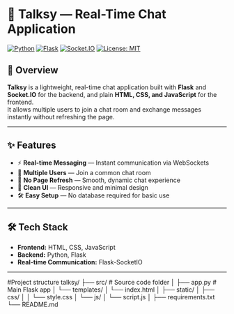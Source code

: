 # 💬 Talksy — Real-Time Chat Application

[![Python](https://img.shields.io/badge/Python-3.9+-blue)](https://www.python.org/)
[![Flask](https://img.shields.io/badge/Flask-2.x-lightgrey)](https://flask.palletsprojects.com/)
[![Socket.IO](https://img.shields.io/badge/Socket.IO-4.x-black)](https://socket.io/)
[![License: MIT](https://img.shields.io/badge/License-MIT-yellow.svg)](LICENSE)

## 📖 Overview
**Talksy** is a lightweight, real-time chat application built with **Flask** and **Socket.IO** for the backend, and plain **HTML, CSS, and JavaScript** for the frontend.  
It allows multiple users to join a chat room and exchange messages instantly without refreshing the page.

---

## ✨ Features
- ⚡ **Real-time Messaging** — Instant communication via WebSockets
- 👥 **Multiple Users** — Join a common chat room
- 📡 **No Page Refresh** — Smooth, dynamic chat experience
- 🎨 **Clean UI** — Responsive and minimal design
- 🛠 **Easy Setup** — No database required for basic use

---

## 🛠 Tech Stack
- **Frontend:** HTML, CSS, JavaScript
- **Backend:** Python, Flask
- **Real-time Communication:** Flask-SocketIO

---
#Project structure
talksy/
├── src/                    # Source code folder
│   ├── app.py              # Main Flask app
│   └── templates/
│       └── index.html
│
├── static/
│   ├── css/
│   │   └── style.css
│   └── js/
│       └── script.js
│
├── requirements.txt
└── README.md



